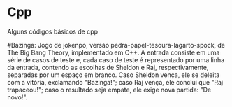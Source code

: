 # Cpp
Alguns códigos básicos de cpp

#Bazinga:
Jogo de jokenpo, versão pedra-papel-tesoura-lagarto-spock, de The Big Bang Theory, implementado em C++. A entrada consiste em uma série de casos de teste e, cada caso de teste é representado por uma linha da entrada, contendo as escolhas de Sheldon e Raj, respectivamente, separadas por um espaço em branco. Caso Sheldon vença, ele se deleita com a vitória, exclamando "Bazinga!"; caso Raj vença, ele conclui que "Raj trapaceou!"; caso o resultado seja empate, ele exige nova partida: "De novo!".
